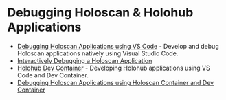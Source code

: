 # Debugging Holoscan & Holohub Applications

- [Debugging Holoscan Applications using VS Code](./vscode-native) - Develop and debug Holoscan applications natively using Visual Studio Code.
- [Interactively Debugging a Holoscan Application](./cli)
- [Holohub Dev Container](../../.devcontainer/README.md) - Developing Holohub applications using VS Code and Dev Container.
- [Debugging Holoscan Applications using Holoscan Container and Dev Container](./holoscan-container-vscode)
